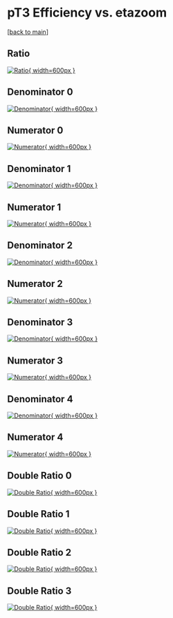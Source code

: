 # pT3 Efficiency vs. etazoom

[[back to main](./)]



## Ratio

[![Ratio](../mtv/var/pT3_vtr_13_-1_eff_etazoom.png){ width=600px }](../mtv/var/pT3_vtr_13_-1_eff_etazoom.pdf)

## Denominator 0

[![Denominator](../mtv/den/pT3_vtr_13_-1_eff_etazoom_den0.png){ width=600px }](../mtv/den/pT3_vtr_13_-1_eff_etazoom_den0.pdf)

## Numerator 0

[![Numerator](../mtv/num/pT3_vtr_13_-1_eff_etazoom_num0.png){ width=600px }](../mtv/num/pT3_vtr_13_-1_eff_etazoom_num0.pdf)

## Denominator 1

[![Denominator](../mtv/den/pT3_vtr_13_-1_eff_etazoom_den1.png){ width=600px }](../mtv/den/pT3_vtr_13_-1_eff_etazoom_den1.pdf)

## Numerator 1

[![Numerator](../mtv/num/pT3_vtr_13_-1_eff_etazoom_num1.png){ width=600px }](../mtv/num/pT3_vtr_13_-1_eff_etazoom_num1.pdf)

## Denominator 2

[![Denominator](../mtv/den/pT3_vtr_13_-1_eff_etazoom_den2.png){ width=600px }](../mtv/den/pT3_vtr_13_-1_eff_etazoom_den2.pdf)

## Numerator 2

[![Numerator](../mtv/num/pT3_vtr_13_-1_eff_etazoom_num2.png){ width=600px }](../mtv/num/pT3_vtr_13_-1_eff_etazoom_num2.pdf)

## Denominator 3

[![Denominator](../mtv/den/pT3_vtr_13_-1_eff_etazoom_den3.png){ width=600px }](../mtv/den/pT3_vtr_13_-1_eff_etazoom_den3.pdf)

## Numerator 3

[![Numerator](../mtv/num/pT3_vtr_13_-1_eff_etazoom_num3.png){ width=600px }](../mtv/num/pT3_vtr_13_-1_eff_etazoom_num3.pdf)

## Denominator 4

[![Denominator](../mtv/den/pT3_vtr_13_-1_eff_etazoom_den4.png){ width=600px }](../mtv/den/pT3_vtr_13_-1_eff_etazoom_den4.pdf)

## Numerator 4

[![Numerator](../mtv/num/pT3_vtr_13_-1_eff_etazoom_num4.png){ width=600px }](../mtv/num/pT3_vtr_13_-1_eff_etazoom_num4.pdf)

## Double Ratio 0

[![Double Ratio](../mtv/ratio/pT3_vtr_13_-1_eff_etazoom_ratio0.png){ width=600px }](../mtv/ratio/pT3_vtr_13_-1_eff_etazoom_ratio0.pdf)

## Double Ratio 1

[![Double Ratio](../mtv/ratio/pT3_vtr_13_-1_eff_etazoom_ratio1.png){ width=600px }](../mtv/ratio/pT3_vtr_13_-1_eff_etazoom_ratio1.pdf)

## Double Ratio 2

[![Double Ratio](../mtv/ratio/pT3_vtr_13_-1_eff_etazoom_ratio2.png){ width=600px }](../mtv/ratio/pT3_vtr_13_-1_eff_etazoom_ratio2.pdf)

## Double Ratio 3

[![Double Ratio](../mtv/ratio/pT3_vtr_13_-1_eff_etazoom_ratio3.png){ width=600px }](../mtv/ratio/pT3_vtr_13_-1_eff_etazoom_ratio3.pdf)


